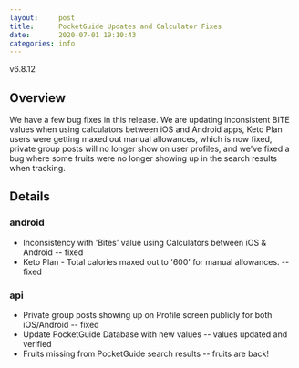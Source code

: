 ```yaml
---
layout:     post
title:      PocketGuide Updates and Calculator Fixes
date:       2020-07-01 19:10:43
categories: info
---
```


v6.8.12

## Overview
We have a few bug fixes in this release. We are updating inconsistent BITE
values when using calculators between iOS and Android apps, Keto Plan users were
getting maxed out manual allowances, which is now fixed, private group posts
will no longer show on user profiles, and we've fixed a bug where some fruits
were no longer showing up in the search results when tracking.

## Details
### android
* Inconsistency with 'Bites' value using Calculators between iOS & Android --
  fixed
* Keto Plan - Total calories maxed out to '600' for manual allowances. -- fixed
### api
* Private group posts showing up on Profile screen publicly for both iOS/Android
  -- fixed
* Update PocketGuide Database with new values -- values updated and verified
* Fruits missing from PocketGuide search results -- fruits are back!

